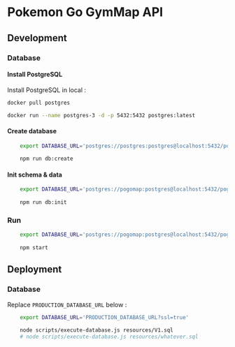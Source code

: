 # Pokemon Go GymMap API

## Development

### Database

#### Install PostgreSQL

Install PostgreSQL in local :

```bash
docker pull postgres

docker run --name postgres-3 -d -p 5432:5432 postgres:latest
```

#### Create database

```bash
    export DATABASE_URL='postgres://postgres:postgres@localhost:5432/postgres'
    
    npm run db:create
```

#### Init schema & data

```bash
    export DATABASE_URL='postgres://pogomap:postgres@localhost:5432/pogomapdb'
    
    npm run db:init
```

### Run

```bash
    export DATABASE_URL='postgres://pogomap:postgres@localhost:5432/pogomapdb'
    
    npm start
```

## Deployment

### Database

Replace `PRODUCTION_DATABASE_URL` below :

```bash
    export DATABASE_URL='PRODUCTION_DATABASE_URL?ssl=true'
    
    node scripts/execute-database.js resources/V1.sql
    # node scripts/execute-database.js resources/whatever.sql
```